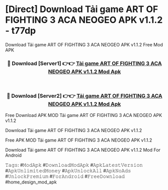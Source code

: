 # [Direct] Download Tải game ART OF FIGHTING 3 ACA NEOGEO APK v1.1.2 - t77dp
Download Tải game ART OF FIGHTING 3 ACA NEOGEO APK v1.1.2 Free Mod APK

<div align="center">
<h3>🔴 Download [Server1] 👉👉 <a href="https://apk-comot.site?title=Tải_game_ART_OF_FIGHTING_3_ACA_NEOGEO_APK_v1.1.2">Tải game ART OF FIGHTING 3 ACA NEOGEO APK v1.1.2 Mod Apk</a></h3><br>

<h3>🔴 Download [Server2] 👉👉 <a href="https://apk-comot.site?title=Tải_game_ART_OF_FIGHTING_3_ACA_NEOGEO_APK_v1.1.2">Tải game ART OF FIGHTING 3 ACA NEOGEO APK v1.1.2 Mod Apk</a></h3>
</div>


Free Download APK MOD Tải game ART OF FIGHTING 3 ACA NEOGEO APK v1.1.2

Download Tải game ART OF FIGHTING 3 ACA NEOGEO APK v1.1.2 

Free APK MOD Tải game ART OF FIGHTING 3 ACA NEOGEO APK v1.1.2 

Download Tải game ART OF FIGHTING 3 ACA NEOGEO APK v1.1.2 Mod For Android

𝚃𝚊𝚐𝚜: #𝙼𝚘𝚍𝙰𝚙𝚔 #𝙳𝚘𝚠𝚗𝚕𝚘𝚊𝚍𝙼𝚘𝚍𝙰𝚙𝚔 #𝙰𝚙𝚔𝙻𝚊𝚝𝚎𝚜𝚝𝚅𝚎𝚛𝚜𝚒𝚘𝚗 #𝙰𝚙𝚔𝚄𝚗𝚕𝚒𝚖𝚒𝚝𝚎𝚍𝙼𝚘𝚗𝚎𝚢 #𝙰𝚙𝚔𝚄𝚗𝚕𝚘𝚌𝚔𝙰𝚕𝚕 #𝙰𝚙𝚔𝙽𝚘𝙰𝚍𝚜 #𝚄𝚗𝚕𝚘𝚌𝚔𝙿𝚛𝚎𝚖𝚒𝚞𝚖 #𝙵𝚘𝚛𝙰𝚗𝚍𝚛𝚘𝚒𝚍 #𝙵𝚛𝚎𝚎𝙳𝚘𝚠𝚗𝚕𝚘𝚊𝚍 #home_design_mod_apk